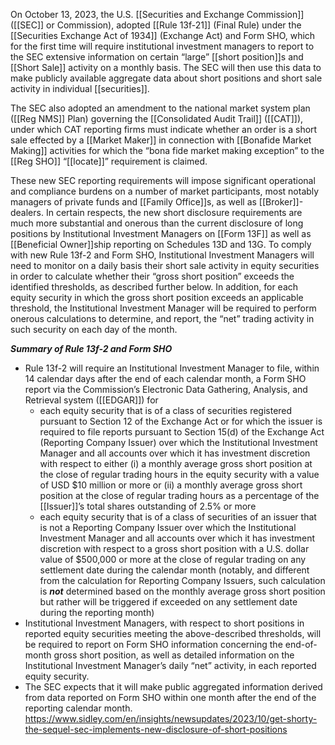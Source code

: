 On October 13, 2023, the U.S. [[Securities and Exchange Commission]] ([[SEC]] or Commission), adopted [[Rule 13f-21]] (Final Rule) under the [[Securities Exchange Act of 1934]] (Exchange Act) and Form SHO, which for the first time will require institutional investment managers to report to the SEC extensive information on certain “large” [[short position]]s and [[Short Sale]] activity on a monthly basis. The SEC will then use this data to make publicly available aggregate data about short positions and short sale activity in individual [[securities]]. 

The SEC also adopted an amendment to the national market system plan ([[Reg NMS]] Plan) governing the [[Consolidated Audit Trail]] ([[CAT]]), under which CAT reporting firms must indicate whether an order is a short sale effected by a [[Market Maker]] in connection with [[Bonafide Market Making]] activities for which the “bona fide market making exception” to the [[Reg SHO]] “[[locate]]” requirement is claimed.

These new SEC reporting requirements will impose significant operational and compliance burdens on a number of market participants, most notably managers of private funds and [[Family Office]]s, as well as [[Broker]]-dealers. In certain respects, the new short disclosure requirements are much more substantial and onerous than the current disclosure of long positions by Institutional Investment Managers on [[Form 13F]] as well as [[Beneficial Owner]]ship reporting on Schedules 13D and 13G. To comply with new Rule 13f-2 and Form SHO, Institutional Investment Managers will need to monitor on a daily basis their short sale activity in equity securities in order to calculate whether their “gross short position” exceeds the identified thresholds, as described further below. In addition, for each equity security in which the gross short position exceeds an applicable threshold, the Institutional Investment Manager will be required to perform onerous calculations to determine, and report, the “net” trading activity in such security on each day of the month.

**_Summary of Rule 13f-2 and Form SHO_**

- Rule 13f-2 will require an Institutional Investment Manager to file, within 14 calendar days after the end of each calendar month, a Form SHO report via the Commission’s Electronic Data Gathering, Analysis, and Retrieval system ([[EDGAR]]) for
    - each equity security that is of a class of securities registered pursuant to Section 12 of the Exchange Act or for which the issuer is required to file reports pursuant to Section 15(d) of the Exchange Act (Reporting Company Issuer) over which the Institutional Investment Manager and all accounts over which it has investment discretion with respect to either (i) a monthly average gross short position at the close of regular trading hours in the equity security with a value of USD $10 million or more or (ii) a monthly average gross short position at the close of regular trading hours as a percentage of the [[Issuer]]’s total shares outstanding of 2.5% or more
    - each equity security that is of a class of securities of an issuer that is not a Reporting Company Issuer over which the Institutional Investment Manager and all accounts over which it has investment discretion with respect to a gross short position with a U.S. dollar value of $500,000 or more at the close of regular trading on any settlement date during the calendar month (notably, and different from the calculation for Reporting Company Issuers, such calculation is **_not_** determined based on the monthly average gross short position but rather will be triggered if exceeded on any settlement date during the reporting month)
- Institutional Investment Managers, with respect to short positions in reported equity securities meeting the above-described thresholds, will be required to report on Form SHO information concerning the end-of-month gross short position, as well as detailed information on the Institutional Investment Manager’s daily “net” activity, in each reported equity security.
- The SEC expects that it will make public aggregated information derived from data reported on Form SHO within one month after the end of the reporting calendar month.
https://www.sidley.com/en/insights/newsupdates/2023/10/get-shorty-the-sequel-sec-implements-new-disclosure-of-short-positions